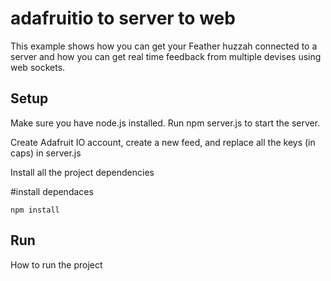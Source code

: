 # adafruitio to server to web

This example shows how you can get your Feather huzzah connected to a server and how you can get real time feedback from multiple devises using web sockets.
## Setup

Make sure you have node.js installed. Run npm server.js to start the server.

Create Adafruit IO account, create a new feed, and replace all the keys (in caps) in server.js

Install all the project dependencies 

#install dependaces
```
npm install 
```
## Run

How to run the project

